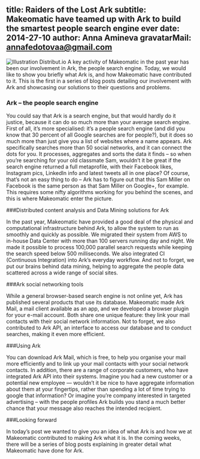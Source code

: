 title: Raiders of the Lost Ark
subtitle: Makeomatic have teamed up with Ark to build the smartest people search engine ever
date: 2014-27-10
author: Anna Amineva
gravatarMail: annafedotovaa@gmail.com
---

![Illustration Distribut.io](/blog_en/images/Ark.png)
A key activity of Makeomatic in the past year has been our involvement in Ark, the people search engine. Today, we would like to show you briefly what Ark is, and how Makeomatic have contributed to it. This is the first in a series of blog posts detailing our involvement with Ark and showcasing our solutions to their questions and problems.

<!-- more -->

### Ark – the people search engine

You could say that Ark is a search engine, but that would hardly do it justice, because it can do so much more than your average search engine. First of all, it’s more specialised: it’s a people search engine (and did you know that 30 percent of all Google searches are for people?), but it does so much more than just give you a list of websites where a name appears. Ark specifically searches more than 50 social networks, and it can connect the dots for you. It processes, aggregates and sorts the data it finds – so when you’re searching for your old classmate Sam, wouldn’t it be great if the search engine returned a full metaprofile, with their Facebook likes, Instagram pics, LinkedIn info and latest tweets all in one place? Of course, that’s not an easy thing to do – Ark has to figure out that this Sam Miller on Facebook is the same person as that Sam Miller on Google+, for example. This requires some nifty algorithms working for you behind the scenes, and this is  where Makeomatic enter the picture.

###Distributed content analysis and Data Mining solutions for Ark

In the past year, Makeomatic have provided a good deal of the physical and computational infrastructure behind Ark, to allow the system to run as smoothly and quickly as possible. We migrated their system from AWS to in-house Data Center with more than 100 servers running day and night. We made it possible to process 100,000 parallel search requests while keeping the search speed below 500 milliseconds. We also integrated CI (Continuous Integration) into Ark’s everyday workflow. And not to forget, we put our brains behind data mining, helping to aggregate the people data scattered across a wide range of social sites.

###Ark social networking tools

While a general browser-based search engine is not online yet, Ark has published several products that use its database. Makeomatic made Ark Mail, a mail client available as an app, and we developed a browser plugin for your e-mail account. Both share one unique feature: they link your mail contacts with their social network information. Not to forget, we also contributed to Ark API, an interface to access our database and to conduct searches, making it even more efficient.

###Using Ark

You can download Ark Mail, which is free, to help you organise your mail more efficiently and to link up your mail contacts with your social network contacts. In addition, there are a range of corporate customers, who have integrated Ark API into their systems. Imagine you had a new customer or a potential new employee — wouldn’t it be nice to have aggregate information about them at your fingertips, rather than spending a lot of time trying to google that information? Or imagine you’re company interested in targeted advertising – with the people profiles Ark builds you stand a much better chance that your message also reaches the intended recipient.

###Looking forward

In today’s post we wanted to give you an idea of what Ark is and how we at Makeomatic contributed to making Ark what it is. In the coming weeks, there will be a series of blog posts explaining in greater detail what Makeomatic have done for Ark.

